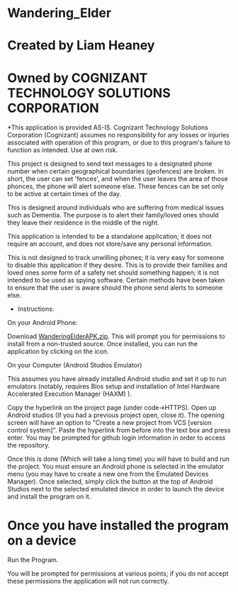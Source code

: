 # Wandering_Elder
# Created by Liam Heaney
# Owned by COGNIZANT TECHNOLOGY SOLUTIONS CORPORATION
*This application is provided AS-IS. Cognizant Technology Solutions Corporation (Cognizant) assumes no responsibility for any losses or injuries associated with operation of this program, or due to this program's failure to function as intended. Use at own risk.

This project is designed to send text messages to a designated phone number when certain geographical boundaries (geofences) are broken. In short, the user can set 'fences', and when the user leaves the area of those phonces, the phone will alert someone else. These fences can be set only to be active at certain times of the day.

This is designed around individuals who are suffering from medical issues such as Dementia. The purpose is to alert their family/loved ones should they leave their residence in the middle of the night.

This application is intended to be a standalone application; it does not require an account, and does not store/save any personal information.

This is not designed to track unwilling phones; it is very easy for someone to disable this application if they desire. This is to provide their families and loved ones some form of a safety net should something happen; it is not intended to be used as spying software. Certain methods have been taken to ensure that the user is aware should the phone send alerts to someone else.


* Instructions:

On your Android Phone:

Download [WanderingElderAPK.zip](https://github.com/LiamHeaney/Wandering_Elder/files/9182329/WanderingElderAPK.zip).
This will prompt you for permissions to install from a non-trusted source. Once installed, you can run the application by clicking on the icon. 

On your Computer (Android Studios Emulator)

This assumes you have already installed Android studio and set it up to run emulators (notably, requires Bios setup and installation of Intel Hardware Accelerated Execution Manager (HAXM) ).

Copy the hyperlink on the project page (under code->HTTPS). Open up Android studios (If you had a previous project open, close it). The opening screen will have an option to "Create a new project from VCS [version control system]". Paste the hyperlink from before into the text box and press enter. You may be prompted for github login information in order to access the repository.

Once this is done (Which will take a long time) you will have to build and run the project. You must ensure an Android phone is selected in the emulator menu (you may have to create a new one from the Emulated Devices Manager). Once selected, simply click the button at the top of Android Studios next to the selected emulated device in order to launch the device and install the program on it.


# Once you have installed the program on a device

Run the Program.

You will be prompted for permissions at various points; if you do not accept these permissions the application will not run correctly. 

